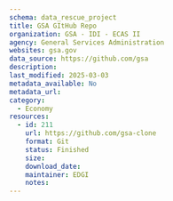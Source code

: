 ```yaml
---
schema: data_rescue_project 
title: GSA GItHub Repo
organization: GSA - IDI - ECAS II
agency: General Services Administration
websites: gsa.gov
data_source: https://github.com/gsa
description: 
last_modified: 2025-03-03
metadata_available: No
metadata_url: 
category:
  - Economy
resources:
  - id: 211
    url: https://github.com/gsa-clone
    format: Git
    status: Finished
    size: 
    download_date: 
    maintainer: EDGI
    notes: 
---
```


